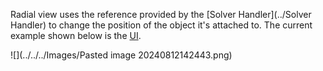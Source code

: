 Radial view uses the reference provided by the [Solver Handler](../Solver Handler) to change the position of the object it's attached to. The current example shown below is the [UI](../../UI/UI).

![](../../../Images/Pasted image 20240812142443.png)  

